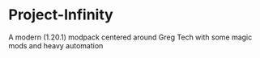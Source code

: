 # Project-Infinity
A modern (1.20.1) modpack centered around Greg Tech with some magic mods and heavy automation
